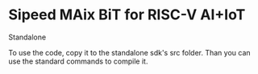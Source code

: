 # Sipeed MAix BiT for RISC-V AI+IoT
Standalone

To use the code, copy it to the standalone sdk's src folder. Than you can use the standard commands to compile it. 

